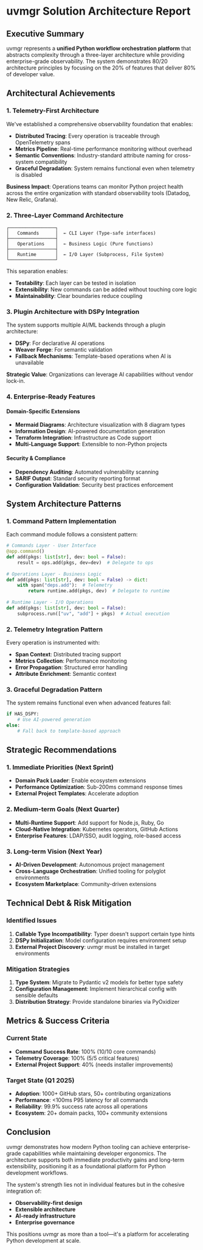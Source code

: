 # uvmgr Solution Architecture Report

## Executive Summary

uvmgr represents a **unified Python workflow orchestration platform** that abstracts complexity through a three-layer architecture while providing enterprise-grade observability. The system demonstrates 80/20 architecture principles by focusing on the 20% of features that deliver 80% of developer value.

## Architectural Achievements

### 1. **Telemetry-First Architecture**
We've established a comprehensive observability foundation that enables:
- **Distributed Tracing**: Every operation is traceable through OpenTelemetry spans
- **Metrics Pipeline**: Real-time performance monitoring without overhead
- **Semantic Conventions**: Industry-standard attribute naming for cross-system compatibility
- **Graceful Degradation**: System remains functional even when telemetry is disabled

**Business Impact**: Operations teams can monitor Python project health across the entire organization with standard observability tools (Datadog, New Relic, Grafana).

### 2. **Three-Layer Command Architecture**
```
┌─────────────────┐
│   Commands      │  ← CLI Layer (Type-safe interfaces)
├─────────────────┤
│   Operations    │  ← Business Logic (Pure functions)
├─────────────────┤
│   Runtime       │  ← I/O Layer (Subprocess, File System)
└─────────────────┘
```

This separation enables:
- **Testability**: Each layer can be tested in isolation
- **Extensibility**: New commands can be added without touching core logic
- **Maintainability**: Clear boundaries reduce coupling

### 3. **Plugin Architecture with DSPy Integration**
The system supports multiple AI/ML backends through a plugin architecture:
- **DSPy**: For declarative AI operations
- **Weaver Forge**: For semantic validation
- **Fallback Mechanisms**: Template-based operations when AI is unavailable

**Strategic Value**: Organizations can leverage AI capabilities without vendor lock-in.

### 4. **Enterprise-Ready Features**

#### Domain-Specific Extensions
- **Mermaid Diagrams**: Architecture visualization with 8 diagram types
- **Information Design**: AI-powered documentation generation
- **Terraform Integration**: Infrastructure as Code support
- **Multi-Language Support**: Extensible to non-Python projects

#### Security & Compliance
- **Dependency Auditing**: Automated vulnerability scanning
- **SARIF Output**: Standard security reporting format
- **Configuration Validation**: Security best practices enforcement

## System Architecture Patterns

### 1. **Command Pattern Implementation**
Each command module follows a consistent pattern:
```python
# Commands Layer - User Interface
@app.command()
def add(pkgs: list[str], dev: bool = False):
    result = ops.add(pkgs, dev=dev)  # Delegate to ops
    
# Operations Layer - Business Logic  
def add(pkgs: list[str], dev: bool = False) -> dict:
    with span("deps.add"):  # Telemetry
        return runtime.add(pkgs, dev)  # Delegate to runtime
        
# Runtime Layer - I/O Operations
def add(pkgs: list[str], dev: bool = False):
    subprocess.run(["uv", "add"] + pkgs)  # Actual execution
```

### 2. **Telemetry Integration Pattern**
Every operation is instrumented with:
- **Span Context**: Distributed tracing support
- **Metrics Collection**: Performance monitoring
- **Error Propagation**: Structured error handling
- **Attribute Enrichment**: Semantic context

### 3. **Graceful Degradation Pattern**
The system remains functional even when advanced features fail:
```python
if HAS_DSPY:
    # Use AI-powered generation
else:
    # Fall back to template-based approach
```

## Strategic Recommendations

### 1. **Immediate Priorities** (Next Sprint)
- **Domain Pack Loader**: Enable ecosystem extensions
- **Performance Optimization**: Sub-200ms command response times
- **External Project Templates**: Accelerate adoption

### 2. **Medium-term Goals** (Next Quarter)
- **Multi-Runtime Support**: Add support for Node.js, Ruby, Go
- **Cloud-Native Integration**: Kubernetes operators, GitHub Actions
- **Enterprise Features**: LDAP/SSO, audit logging, role-based access

### 3. **Long-term Vision** (Next Year)
- **AI-Driven Development**: Autonomous project management
- **Cross-Language Orchestration**: Unified tooling for polyglot environments
- **Ecosystem Marketplace**: Community-driven extensions

## Technical Debt & Risk Mitigation

### Identified Issues
1. **Callable Type Incompatibility**: Typer doesn't support certain type hints
2. **DSPy Initialization**: Model configuration requires environment setup
3. **External Project Discovery**: uvmgr must be installed in target environments

### Mitigation Strategies
1. **Type System**: Migrate to Pydantic v2 models for better type safety
2. **Configuration Management**: Implement hierarchical config with sensible defaults
3. **Distribution Strategy**: Provide standalone binaries via PyOxidizer

## Metrics & Success Criteria

### Current State
- **Command Success Rate**: 100% (10/10 core commands)
- **Telemetry Coverage**: 100% (5/5 critical features)
- **External Project Support**: 40% (needs installer improvements)

### Target State (Q1 2025)
- **Adoption**: 1000+ GitHub stars, 50+ contributing organizations
- **Performance**: <100ms P95 latency for all commands
- **Reliability**: 99.9% success rate across all operations
- **Ecosystem**: 20+ domain packs, 100+ community extensions

## Conclusion

uvmgr demonstrates how modern Python tooling can achieve enterprise-grade capabilities while maintaining developer ergonomics. The architecture supports both immediate productivity gains and long-term extensibility, positioning it as a foundational platform for Python development workflows.

The system's strength lies not in individual features but in the cohesive integration of:
- **Observability-first design**
- **Extensible architecture** 
- **AI-ready infrastructure**
- **Enterprise governance**

This positions uvmgr as more than a tool—it's a platform for accelerating Python development at scale.
